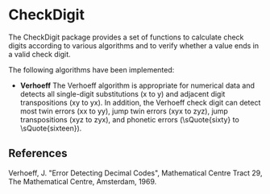 
CheckDigit
==========

The CheckDigit package provides a set of functions to calculate check digits
according to various algorithms and to verify whether a value ends in a valid
check digit.

The following algorithms have been implemented:

- **Verhoeff** The Verhoeff algorithm is appropriate for numerical data and detects
  all single-digit substitutions (x to y) and adjacent digit transpositions (xy
  to yx). In addition, the Verhoeff check digit can detect most twin errors (xx
  to yy), jump twin errors (xyx to zyz), jump transpositions (xyz to zyx), and
  phonetic errors (\sQuote{sixty} to \sQuote{sixteen}).

References
----------

Verhoeff, J. "Error Detecting Decimal Codes", Mathematical Centre Tract 29, The
Mathematical Centre, Amsterdam, 1969.
